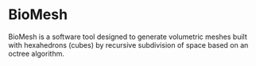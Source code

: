 # BioMesh
BioMesh is a software tool designed to generate volumetric meshes built with hexahedrons (cubes) by recursive subdivision of space based on an octree algorithm.
